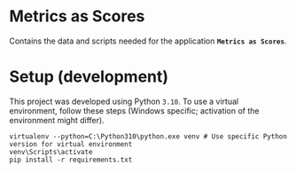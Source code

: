 Metrics as Scores
=================

Contains the data and scripts needed for the application __`Metrics as Scores`__.


# Setup (development)

This project was developed using Python `3.10`.
To use a virtual environment, follow these steps (Windows specific; activation of the environment might differ).

```
virtualenv --python=C:\Python310\python.exe venv # Use specific Python version for virtual environment
venv\Scripts\activate
pip install -r requirements.txt
```
